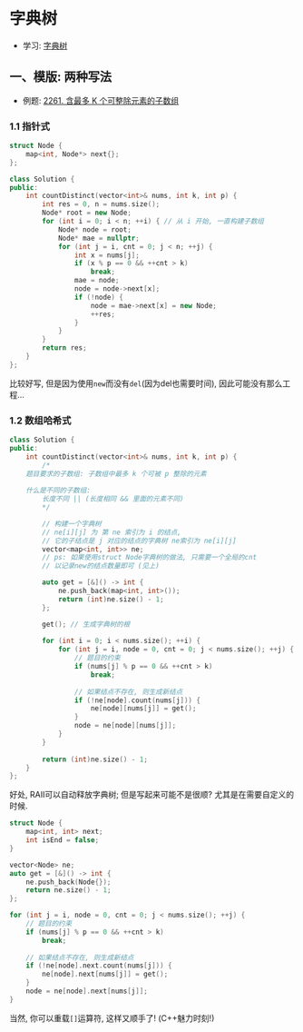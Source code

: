 # 字典树

- 学习: [字典树](https://blog.HXLoLi.com/blog/#/articles?articleId=20558 "##20558##")

## 一、模版: 两种写法

- 例题: [2261. 含最多 K 个可整除元素的子数组](https://leetcode.cn/problems/k-divisible-elements-subarrays/)

### 1.1 指针式

```C++
struct Node {
    map<int, Node*> next{};  
};

class Solution {
public:
    int countDistinct(vector<int>& nums, int k, int p) {
        int res = 0, n = nums.size();
        Node* root = new Node;
        for (int i = 0; i < n; ++i) { // 从 i 开始, 一直构建子数组
            Node* node = root;
            Node* mae = nullptr;
            for (int j = i, cnt = 0; j < n; ++j) {
                int x = nums[j];
                if (x % p == 0 && ++cnt > k)
                    break;
                mae = node;
                node = node->next[x];
                if (!node) {
                    node = mae->next[x] = new Node;
                    ++res;
                }
            }
        }
        return res;
    }
};
```

比较好写, 但是因为使用`new`而没有`del`(因为del也需要时间), 因此可能没有那么工程...

### 1.2 数组哈希式

```C++
class Solution {
public:
    int countDistinct(vector<int>& nums, int k, int p) {
        /*
    题目要求的子数组: 子数组中最多 k 个可被 p 整除的元素
    
    什么是不同的子数组:
        长度不同 || (长度相同 && 里面的元素不同)
        */

        // 构建一个字典树
        // ne[i][j] 为 第 ne 索引为 i 的结点, 
        // 它的子结点是 j 对应的结点的字典树 ne索引为 ne[i][j]
        vector<map<int, int>> ne;
        // ps: 如果使用struct Node字典树的做法, 只需要一个全局的cnt
        // 以记录new的结点数量即可 (见上)

        auto get = [&]() -> int {
            ne.push_back(map<int, int>()); 
            return (int)ne.size() - 1; 
        };

        get(); // 生成字典树的根
        
        for (int i = 0; i < nums.size(); ++i) {
            for (int j = i, node = 0, cnt = 0; j < nums.size(); ++j) {
                // 题目的约束
                if (nums[j] % p == 0 && ++cnt > k) 
                    break;
                
                // 如果结点不存在, 则生成新结点
                if (!ne[node].count(nums[j])) {
                    ne[node][nums[j]] = get();
                }
                node = ne[node][nums[j]];
            }
        }
        
        return (int)ne.size() - 1;
    }
};
```

好处, RAII可以自动释放字典树; 但是写起来可能不是很顺? 尤其是在需要自定义的时候.

```C++
struct Node {
    map<int, int> next;
    int isEnd = false;
}

vector<Node> ne;
auto get = [&]() -> int {
    ne.push_back(Node{});
    return ne.size() - 1;
};

for (int j = i, node = 0, cnt = 0; j < nums.size(); ++j) {
    // 题目的约束
    if (nums[j] % p == 0 && ++cnt > k) 
        break;
    
    // 如果结点不存在, 则生成新结点
    if (!ne[node].next.count(nums[j])) {
        ne[node].next[nums[j]] = get();
    }
    node = ne[node].next[nums[j]];
}
```

当然, 你可以重载`[]`运算符, 这样又顺手了! (C++魅力时刻!)
